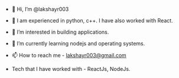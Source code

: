 - 👋 Hi, I’m @lakshayr003
- 🔑 I am experienced in python, c++. I have also worked with React.
- 👀 I’m interested in building applications.
- 🌱 I’m currently learning nodejs and operating systems.
- 📫 How to reach me - lakshayr003@gmail.com

- Tech that I have worked with - ReactJs, NodeJs.
<!---
lakshayr003/lakshayr003 is a ✨ special ✨ repository because its `README.md` (this file) appears on your GitHub profile.
You can click the Preview link to take a look at your changes.
--->
